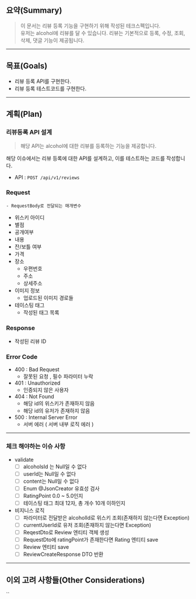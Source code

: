 ## 요약(Summary)

> 이 문서는 리뷰 등록 기능을 구현하기 위해 작성된 테크스펙입니다.<br>
> 유저는 alcohol에 리뷰를 달 수 있습니다. 리뷰는 기본적으로 등록, 수정, 조회, 삭제, 댓글 기능이 제공됩니다. <br>
---------

## 목표(Goals)

- 리뷰 등록 API를 구현한다.
- 리뷰 등록 테스트코드를 구현한다.

---------

## 계획(Plan)

### 리뷰등록 API 설계

> 해당 API는 alcohol에 대한 리뷰를 등록하는 기능을 제공합니다.

해당 이슈에서는 리뷰 등록에 대한 API를 설계하고, 이를 테스트하는 코드를 작성합니다.

- API  :  `POST /api/v1/reviews`

### **Request**

    - RequestBody로 전달되는 매개변수

- 위스키 아이디
- 별점
- 공개여부
- 내용
- 잔/보틀 여부
- 가격
- 장소
  - 우편번호
  - 주소
  - 상세주소
- 이미지 정보
  - 업로드된 이미지 경로들
- 테이스팅 태그
  - 작성된 태그 목록

### **Response**

- 작성된 리뷰 ID

### **Error Code**

- 400 : Bad Request
  - 잘못된 요청 , 필수 파라미터 누락
- 401 : Unauthorized
  - 인증되지 않은 사용자
- 404 : Not Found
  - 해당 id의 위스키가 존재하지 않음
  - 해당 id의 유저가 존재하지 않음
- 500 : Internal Server Error
  - 서버 에러 ( 서버 내부 로직 에러 )

------

### 체크 해야하는 이슈 사항

- validate
  - [ ] alcoholsId 는 Null일 수 없다
  - [ ] userId는 Null일 수 없다
  - [ ] content는 Null일 수 없다
  - [ ] Enum @JsonCreator 유효성 검사
  - [ ] RatingPoint 0.0 ~ 5.0인지
  - [ ] 테이스팅 태그 최대 12자, 총 개수 10개 이하인지

- 비지니스 로직
  - [ ] 파라미터로 전달받은 alcoholId로 위스키 조회(존재하지 않는다면 Exception)
  - [ ] currentUserId로 유저 조회(존재하지 않는다면 Exception)
  - [ ] ReqestDto로 Review 엔티티 객체 생성
  - [ ] RequestDto에 ratingPoint가 존재한다면 Rating 엔티티 save
  - [ ] Review 엔티티 save
  - [ ] ReviewCreateResponse DTO 반환

---------

## 이외 고려 사항들(Other Considerations)

``
